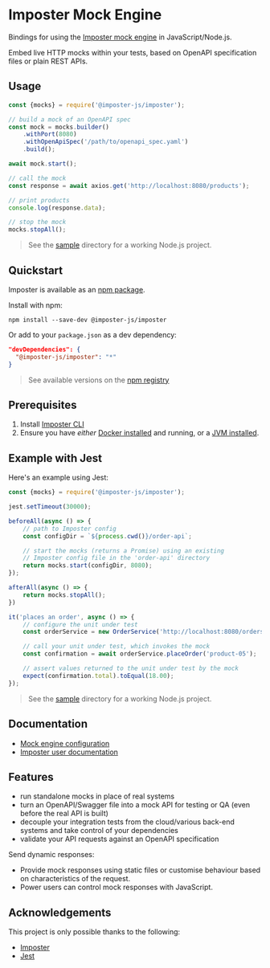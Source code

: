 Imposter Mock Engine
====================

Bindings for using the [Imposter mock engine](https://github.com/outofcoffee/imposter/) in JavaScript/Node.js.

Embed live HTTP mocks within your tests, based on OpenAPI specification files or plain REST APIs.

## Usage

```js
const {mocks} = require('@imposter-js/imposter');

// build a mock of an OpenAPI spec
const mock = mocks.builder()
    .withPort(8080)
    .withOpenApiSpec('/path/to/openapi_spec.yaml')
    .build();

await mock.start();

// call the mock
const response = await axios.get('http://localhost:8080/products');

// print products
console.log(response.data);

// stop the mock
mocks.stopAll();
```

> See the [sample](https://github.com/gatehill/imposter-js/tree/main/sample) directory for a working Node.js project.

## Quickstart

Imposter is available as an [npm package](https://www.npmjs.com/package/@imposter-js/imposter).

Install with npm:

    npm install --save-dev @imposter-js/imposter

Or add to your `package.json` as a dev dependency:

```json
"devDependencies": {
  "@imposter-js/imposter": "*"
}
```

> See available versions on the [npm registry](https://www.npmjs.com/package/@imposter-js/imposter?activeTab=versions)

## Prerequisites

1. Install [Imposter CLI](https://github.com/gatehill/imposter-cli/blob/main/docs/install.md)
2. Ensure you have _either_ [Docker installed](https://docs.docker.com/get-docker/) and running, or a [JVM installed](https://github.com/gatehill/imposter-cli/blob/main/docs/jvm_engine.md).

## Example with Jest

Here's an example using Jest:

```js
const {mocks} = require('@imposter-js/imposter');

jest.setTimeout(30000);

beforeAll(async () => {
    // path to Imposter config
    const configDir = `${process.cwd()}/order-api`;

    // start the mocks (returns a Promise) using an existing
    // Imposter config file in the 'order-api' directory
    return mocks.start(configDir, 8080);
});

afterAll(async () => {
    return mocks.stopAll();
})

it('places an order', async () => {
    // configure the unit under test
    const orderService = new OrderService('http://localhost:8080/orders');

    // call your unit under test, which invokes the mock
    const confirmation = await orderService.placeOrder('product-05');

    // assert values returned to the unit under test by the mock
    expect(confirmation.total).toEqual(18.00);
});
```

> See the [sample](https://github.com/gatehill/imposter-js/tree/main/sample) directory for a working Node.js project.

## Documentation

- [Mock engine configuration](https://github.com/gatehill/imposter-js/blob/main/docs/config.md)
- [Imposter user documentation](https://outofcoffee.github.io/imposter)

## Features

* run standalone mocks in place of real systems
* turn an OpenAPI/Swagger file into a mock API for testing or QA (even before the real API is built)
* decouple your integration tests from the cloud/various back-end systems and take control of your dependencies
* validate your API requests against an OpenAPI specification

Send dynamic responses:

- Provide mock responses using static files or customise behaviour based on characteristics of the request.
- Power users can control mock responses with JavaScript.

## Acknowledgements

This project is only possible thanks to the following:

- [Imposter](https://github.com/outofcoffee/imposter)
- [Jest](https://jestjs.io/)
